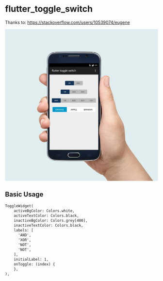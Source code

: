 # flutter_toggle_switch

Thanks to: https://stackoverflow.com/users/10539074/eugene

![Screen Shot](screen.jpg)


## Basic Usage

```
ToggleWidget(
    activeBgColor: Colors.white,
    activeTextColor: Colors.black,
    inactiveBgColor: Colors.grey[400],
    inactiveTextColor: Colors.black,
    labels: [
      'AND',
      'XOR',
      'NOT',
      'NOT',
    ],
    initialLabel: 1,
    onToggle: (index) {
    },
),
```
